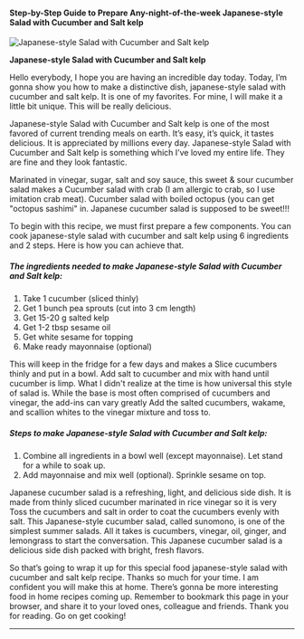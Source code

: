             

#### Step-by-Step Guide to Prepare Any-night-of-the-week Japanese-style Salad with Cucumber and Salt kelp

![Japanese-style Salad with Cucumber and Salt kelp](https://img-global.cpcdn.com/recipes/2455553_ca1b0e7d359b10e9/751x532cq70/japanese-style-salad-with-cucumber-and-salt-kelp-recipe-main-photo.jpg)

**Japanese-style Salad with Cucumber and Salt kelp**

Hello everybody, I hope you are having an incredible day today. Today, I’m gonna show you how to make a distinctive dish, japanese-style salad with cucumber and salt kelp. It is one of my favorites. For mine, I will make it a little bit unique. This will be really delicious.

Japanese-style Salad with Cucumber and Salt kelp is one of the most favored of current trending meals on earth. It’s easy, it’s quick, it tastes delicious. It is appreciated by millions every day. Japanese-style Salad with Cucumber and Salt kelp is something which I’ve loved my entire life. They are fine and they look fantastic.

Marinated in vinegar, sugar, salt and soy sauce, this sweet & sour cucumber salad makes a Cucumber salad with crab (I am allergic to crab, so I use imitation crab meat). Cucumber salad with boiled octopus (you can get "octopus sashimi" in. Japanese cucumber salad is supposed to be sweet!!!

To begin with this recipe, we must first prepare a few components. You can cook japanese-style salad with cucumber and salt kelp using 6 ingredients and 2 steps. Here is how you can achieve that.

##### The ingredients needed to make Japanese-style Salad with Cucumber and Salt kelp:

1.  Take 1 cucumber (sliced thinly)
2.  Get 1 bunch pea sprouts (cut into 3 cm length)
3.  Get 15-20 g salted kelp
4.  Get 1-2 tbsp sesame oil
5.  Get white sesame for topping
6.  Make ready mayonnaise (optional)

This will keep in the fridge for a few days and makes a Slice cucumbers thinly and put in a bowl. Add salt to cucumber and mix with hand until cucumber is limp. What I didn't realize at the time is how universal this style of salad is. While the base is most often comprised of cucumbers and vinegar, the add-ins can vary greatly Add the salted cucumbers, wakame, and scallion whites to the vinegar mixture and toss to.

##### Steps to make Japanese-style Salad with Cucumber and Salt kelp:

1.  Combine all ingredients in a bowl well (except mayonnaise). Let stand for a while to soak up.
2.  Add mayonnaise and mix well (optional). Sprinkle sesame on top.

Japanese cucumber salad is a refreshing, light, and delicious side dish. It is made from thinly sliced cucumber marinated in rice vinegar so it is very Toss the cucumbers and salt in order to coat the cucumbers evenly with salt. This Japanese-style cucumber salad, called sunomono, is one of the simplest summer salads. All it takes is cucumbers, vinegar, oil, ginger, and lemongrass to start the conversation. This Japanese cucumber salad is a delicious side dish packed with bright, fresh flavors.

So that’s going to wrap it up for this special food japanese-style salad with cucumber and salt kelp recipe. Thanks so much for your time. I am confident you will make this at home. There’s gonna be more interesting food in home recipes coming up. Remember to bookmark this page in your browser, and share it to your loved ones, colleague and friends. Thank you for reading. Go on get cooking!

* * *